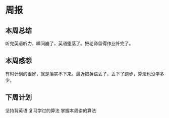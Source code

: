 # 周报

## 本周总结

听完英语听力，瞬间崩了，英语堕落了。把老师留得作业补完了。

## 本周感想

有时计划的很好，就是落实不下来。最近把英语丢了，丢下了跑步，算法也没学多少。

## 下周计划

坚持背英语
复习学过的算法
掌握本周讲的算法

